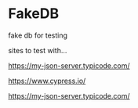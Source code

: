 # FakeDB
fake db for testing

sites to test with...

https://my-json-server.typicode.com/

https://www.cypress.io/

https://my-json-server.typicode.com/
